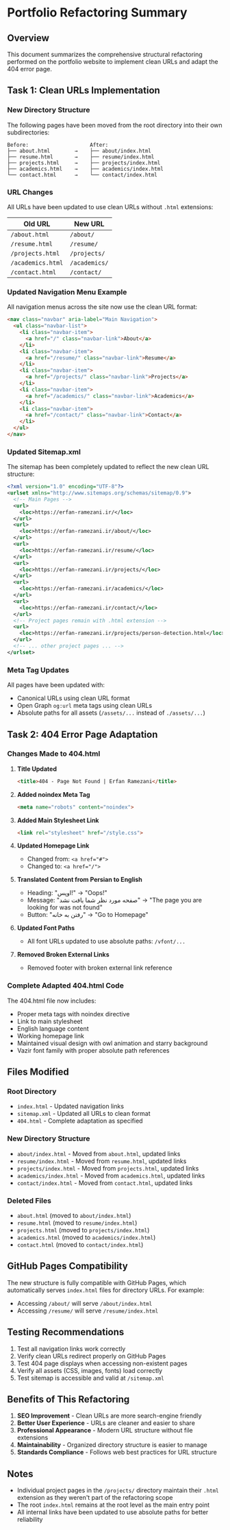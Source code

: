 # Portfolio Refactoring Summary

## Overview
This document summarizes the comprehensive structural refactoring performed on the portfolio website to implement clean URLs and adapt the 404 error page.

## Task 1: Clean URLs Implementation

### New Directory Structure
The following pages have been moved from the root directory into their own subdirectories:

```
Before:                    After:
├── about.html        →    ├── about/index.html
├── resume.html       →    ├── resume/index.html
├── projects.html     →    ├── projects/index.html
├── academics.html    →    ├── academics/index.html
└── contact.html      →    └── contact/index.html
```

### URL Changes
All URLs have been updated to use clean URLs without `.html` extensions:

| Old URL | New URL |
|---------|---------|
| `/about.html` | `/about/` |
| `/resume.html` | `/resume/` |
| `/projects.html` | `/projects/` |
| `/academics.html` | `/academics/` |
| `/contact.html` | `/contact/` |

### Updated Navigation Menu Example
All navigation menus across the site now use the clean URL format:

```html
<nav class="navbar" aria-label="Main Navigation">
  <ul class="navbar-list">
    <li class="navbar-item">
      <a href="/" class="navbar-link">About</a>
    </li>
    <li class="navbar-item">
      <a href="/resume/" class="navbar-link">Resume</a>
    </li>
    <li class="navbar-item">
      <a href="/projects/" class="navbar-link">Projects</a>
    </li>
    <li class="navbar-item">
      <a href="/academics/" class="navbar-link">Academics</a>
    </li>
    <li class="navbar-item">
      <a href="/contact/" class="navbar-link">Contact</a>
    </li>
  </ul>
</nav>
```

### Updated Sitemap.xml
The sitemap has been completely updated to reflect the new clean URL structure:

```xml
<?xml version="1.0" encoding="UTF-8"?>
<urlset xmlns="http://www.sitemaps.org/schemas/sitemap/0.9">
  <!-- Main Pages -->
  <url>
    <loc>https://erfan-ramezani.ir/</loc>
  </url>
  <url>
    <loc>https://erfan-ramezani.ir/about/</loc>
  </url>
  <url>
    <loc>https://erfan-ramezani.ir/resume/</loc>
  </url>
  <url>
    <loc>https://erfan-ramezani.ir/projects/</loc>
  </url>
  <url>
    <loc>https://erfan-ramezani.ir/academics/</loc>
  </url>
  <url>
    <loc>https://erfan-ramezani.ir/contact/</loc>
  </url>
  <!-- Project pages remain with .html extension -->
  <url>
    <loc>https://erfan-ramezani.ir/projects/person-detection.html</loc>
  </url>
  <!-- ... other project pages ... -->
</urlset>
```

### Meta Tag Updates
All pages have been updated with:
- Canonical URLs using clean URL format
- Open Graph `og:url` meta tags using clean URLs
- Absolute paths for all assets (`/assets/...` instead of `./assets/...`)

## Task 2: 404 Error Page Adaptation

### Changes Made to 404.html

1. **Title Updated**
   ```html
   <title>404 - Page Not Found | Erfan Ramezani</title>
   ```

2. **Added noindex Meta Tag**
   ```html
   <meta name="robots" content="noindex">
   ```

3. **Added Main Stylesheet Link**
   ```html
   <link rel="stylesheet" href="/style.css">
   ```

4. **Updated Homepage Link**
   - Changed from: `<a href="#">`
   - Changed to: `<a href="/">`

5. **Translated Content from Persian to English**
   - Heading: "اوپس!" → "Oops!"
   - Message: "صفحه مورد نظر شما یافت نشد" → "The page you are looking for was not found"
   - Button: "رفتن به خانه" → "Go to Homepage"

6. **Updated Font Paths**
   - All font URLs updated to use absolute paths: `/vfont/...`

7. **Removed Broken External Links**
   - Removed footer with broken external link reference

### Complete Adapted 404.html Code
The 404.html file now includes:
- Proper meta tags with noindex directive
- Link to main stylesheet
- English language content
- Working homepage link
- Maintained visual design with owl animation and starry background
- Vazir font family with proper absolute path references

## Files Modified

### Root Directory
- `index.html` - Updated navigation links
- `sitemap.xml` - Updated all URLs to clean format
- `404.html` - Complete adaptation as specified

### New Directory Structure
- `about/index.html` - Moved from `about.html`, updated links
- `resume/index.html` - Moved from `resume.html`, updated links
- `projects/index.html` - Moved from `projects.html`, updated links
- `academics/index.html` - Moved from `academics.html`, updated links
- `contact/index.html` - Moved from `contact.html`, updated links

### Deleted Files
- `about.html` (moved to `about/index.html`)
- `resume.html` (moved to `resume/index.html`)
- `projects.html` (moved to `projects/index.html`)
- `academics.html` (moved to `academics/index.html`)
- `contact.html` (moved to `contact/index.html`)

## GitHub Pages Compatibility

The new structure is fully compatible with GitHub Pages, which automatically serves `index.html` files for directory URLs. For example:
- Accessing `/about/` will serve `/about/index.html`
- Accessing `/resume/` will serve `/resume/index.html`

## Testing Recommendations

1. Test all navigation links work correctly
2. Verify clean URLs redirect properly on GitHub Pages
3. Test 404 page displays when accessing non-existent pages
4. Verify all assets (CSS, images, fonts) load correctly
5. Test sitemap is accessible and valid at `/sitemap.xml`

## Benefits of This Refactoring

1. **SEO Improvement** - Clean URLs are more search-engine friendly
2. **Better User Experience** - URLs are cleaner and easier to share
3. **Professional Appearance** - Modern URL structure without file extensions
4. **Maintainability** - Organized directory structure is easier to manage
5. **Standards Compliance** - Follows web best practices for URL structure

## Notes

- Individual project pages in the `/projects/` directory maintain their `.html` extension as they weren't part of the refactoring scope
- The root `index.html` remains at the root level as the main entry point
- All internal links have been updated to use absolute paths for better reliability
